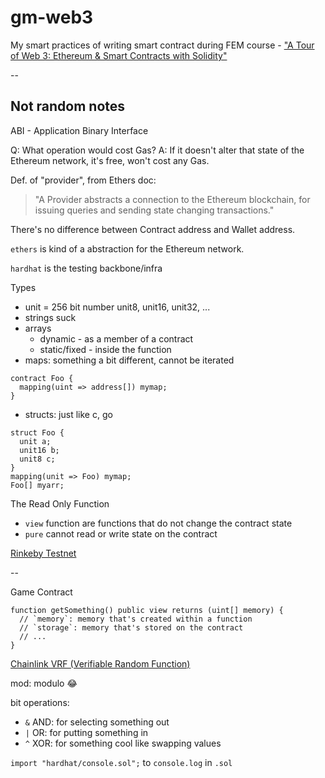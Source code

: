 # gm-web3

My smart practices of writing smart contract during FEM course - ["A Tour of Web 3: Ethereum & Smart Contracts with Solidity"](https://frontendmasters.com/courses/web3-smart-contracts/)

--

## Not random notes

ABI - Application Binary Interface

Q: What operation would cost Gas?
A: If it doesn't alter that state of the Ethereum network, it's free, won't cost any Gas.

Def. of "provider", from Ethers doc:
> "A Provider abstracts a connection to the Ethereum blockchain, for issuing queries and sending state changing transactions."

There's no difference between Contract address and Wallet address.

`ethers` is kind of a abstraction for the Ethereum network.

`hardhat` is the testing backbone/infra

Types
- unit = 256 bit number unit8, unit16, unit32, ...
- strings suck
- arrays
  - dynamic - as a member of a contract
  - static/fixed - inside the function
- maps: something a bit different, cannot be iterated
```solidity
contract Foo {
  mapping(uint => address[]) mymap;
}
```
- structs: just like c, go
```solidity
struct Foo {
  unit a;
  unit16 b;
  unit8 c;
}
mapping(unit => Foo) mymap;
Foo[] myarr;
```

The Read Only Function
- `view` function are functions that do not change the contract state
- `pure` cannot read or write state on the contract

[Rinkeby Testnet](https://faucets.chain.link/rinkeby)

--

Game Contract

```sol
function getSomething() public view returns (uint[] memory) {
  // `memory`: memory that's created within a function
  // `storage`: memory that's stored on the contract
  // ...
}
```

[Chainlink VRF (Verifiable Random Function)](https://docs.chain.link/docs/chainlink-vrf/)

mod: modulo 😂

bit operations:
- `&` AND: for selecting something out
- `|` OR: for putting something in
- `^` XOR: for something cool like swapping values

`import "hardhat/console.sol";` to `console.log` in `.sol`
